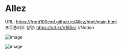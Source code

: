 # Allez  

URL: https://front100end.github.io/Allez/html/main.html  
포트폴리오 설명: https://url.kr/v185or //Notion


![image](https://user-images.githubusercontent.com/66547608/172335056-214ed6f6-16b4-4edd-8282-784725eb76fe.png)

![image](https://user-images.githubusercontent.com/66547608/172334922-7149acc8-01db-4777-a061-fe8b52ef4e4d.png)
